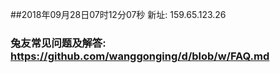 ##2018年09月28日07时12分07秒 新址: 159.65.123.26
### 兔友常见问题及解答: https://github.com/wanggonging/d/blob/w/FAQ.md
